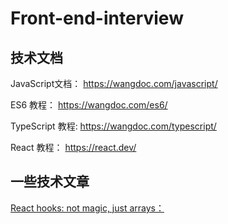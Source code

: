 # Front-end-interview
## 技术文档
JavaScript文档： https://wangdoc.com/javascript/

ES6 教程： https://wangdoc.com/es6/

TypeScript 教程:  https://wangdoc.com/typescript/

React 教程： https://react.dev/

## 一些技术文章

[React hooks: not magic, just arrays：](https://medium.com/@ryardley/react-hooks-not-magic-just-arrays-cd4f1857236e)


